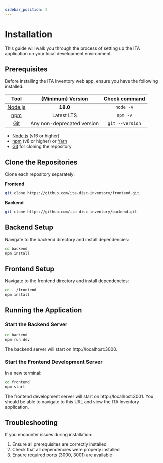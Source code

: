 ```yaml
---
sidebar_position: 2
---
```


# Installation

This guide will walk you through the process of setting up the ITA application on your local development environment.

## Prerequisites

Before installing the ITA Inventory web app, ensure you have the following installed:

|                Tool           |       (Minimum) Version          | Check command       |
|          :-----------:        | :-----------:              | :-----------:       |
| [Node.js](https://nodejs.org/)| **18.0**                   | ```node -v```       |
| [npm](https://www.npmjs.com/) | Latest LTS                 | ```npm -v```        | 
| [Git](https://git-scm.com/)   | Any non-deprecated version | ```git --version``` | 

- [Node.js](https://nodejs.org/) (v16 or higher)
- [npm](https://www.npmjs.com/) (v8 or higher) or [Yarn](https://yarnpkg.com/)
- [Git](https://git-scm.com/downloads) for cloning the repository

## Clone the Repositories
Clone each repository separately:

**Frontend**
```bash
git clone https://github.com/ita-disc-inventory/frontend.git
```

**Backend**
```bash
git clone https://github.com/ita-disc-inventory/backend.git
```

## Backend Setup

Navigate to the backend directory and install dependencies:

```bash
cd backend
npm install
```

## Frontend Setup

Navigate to the frontend directory and install dependencies:

```bash
cd ../frontend
npm install
```

## Running the Application

### Start the Backend Server

```bash
cd backend
npm run dev
```

The backend server will start on http://localhost:3000.

### Start the Frontend Development Server

In a new terminal:

```bash
cd frontend
npm start
```

The frontend development server will start on http://localhost:3001. You should be able to navigate to this URL
and view the ITA Inventory application.

## Troubleshooting

If you encounter issues during installation:

1. Ensure all prerequisites are correctly installed
3. Check that all dependencies were properly installed
4. Ensure required ports (3000, 3001) are available

